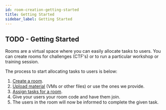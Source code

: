 ```yaml
---
id: room-creation-getting-started
title: Getting Started
sidebar_label: Getting Started
---
```


## TODO - Getting Started

Rooms are a virtual space where you can easily allocate tasks to users. You can create rooms for challenges (CTF's) or to run a particular workshop or training session.

The process to start allocating tasks to users is below:

1. [Create a room](https://docs.tryhackme.com/docs/rooms/creating-a-room).
2. [Upload material](https://tryhackme.com/upload) (VMs or other files) or use the ones we provide.
3. [Assign tasks for a room](https://tryhackme.com/assign-tasks).
4. Give your users your room code and have them join.
5. The users in the room will now be informed to complete the given task.
